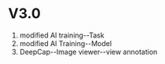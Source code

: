 # V3.0

1. modified AI training--Task
2. modified AI Training--Model
3. DeepCap--Image viewer--view annotation

